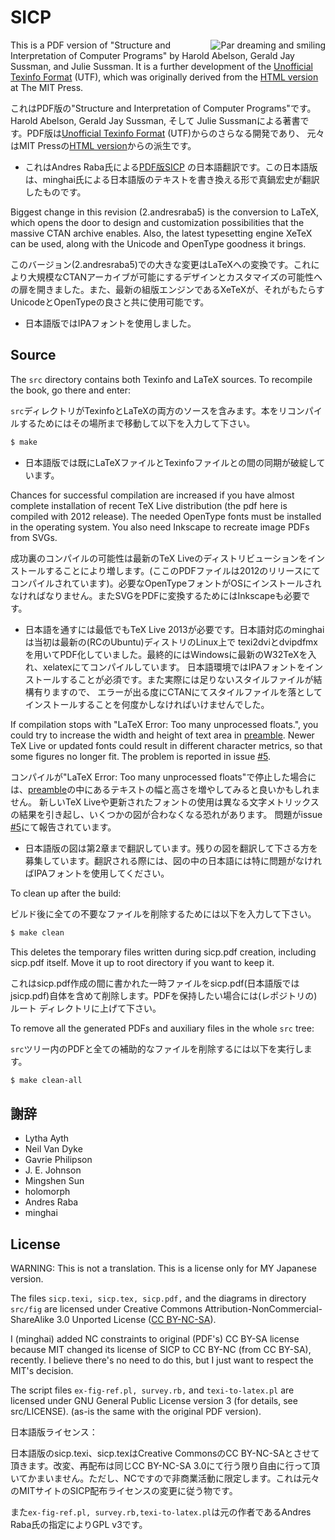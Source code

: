 SICP
====

<img src="http://sicpebook.files.wordpress.com/2013/09/dreamsmile3.png"
 alt="Par dreaming and smiling" align="right" />

This is a PDF version of "Structure and Interpretation of Computer Programs" by Harold Abelson, Gerald Jay Sussman, and Julie Sussman. It is a further development of the [Unofficial Texinfo Format](http://www.neilvandyke.org/sicp-texi/) (UTF), which was originally derived from the [HTML version](http://mitpress.mit.edu/sicp/) at The MIT Press.

これはPDF版の"Structure and Interpretation of Computer Programs"です。Harold Abelson, Gerald Jay Sussman, そして Julie Sussmanによる著書です。PDF版は[Unofficial Texinfo Format](http://www.neilvandyke.org/sicp-texi/) (UTF)からのさらなる開発であり、
元々はMIT Pressの[HTML version](http://mitpress.mit.edu/sicp/)からの派生です。

* これはAndres Raba氏による[PDF版SICP](https://github.com/sarabander/sicp-pdf) の日本語翻訳です。この日本語版は、minghai氏による日本語版のテキストを書き換える形で真鍋宏史が翻訳したものです。

Biggest change in this revision (2.andresraba5) is the conversion to LaTeX, which opens the door to design and customization possibilities that the massive CTAN archive enables. Also, the latest typesetting engine XeTeX can be used, along with the Unicode and OpenType goodness it brings.

このバージョン(2.andresraba5)での大きな変更はLaTeXへの変換です。これにより大規模なCTANアーカイブが可能にするデザインとカスタマイズの可能性への扉を開きました。また、最新の組版エンジンであるXeTeXが、それがもたらすUnicodeとOpenTypeの良さと共に使用可能です。

* 日本語版ではIPAフォントを使用しました。

Source
------

The `src` directory contains both Texinfo and LaTeX sources. To recompile the book, go there and enter:

`src`ディレクトリがTexinfoとLaTeXの両方のソースを含みます。本をリコンパイルするためにはその場所まで移動して以下を入力して下さい。

```bash
$ make
```

* 日本語版では既にLaTeXファイルとTexinfoファイルとの間の同期が破綻しています。

Chances for successful compilation are increased if you have almost complete installation of recent TeX Live distribution (the pdf here is compiled with 2012 release). The needed OpenType fonts must be installed in the operating system. You also need Inkscape to recreate image PDFs from SVGs.

成功裏のコンパイルの可能性は最新のTeX Liveのディストリビューションをインストールすることにより増します。(ここのPDFファイルは2012のリリースにてコンパイルされています)。必要なOpenTypeフォントがOSにインストールされなければなりません。またSVGをPDFに変換するためにはInkscapeも必要です。

* 日本語を通すには最低でもTeX Live 2013が必要です。日本語対応のminghaiは当初は最新の(RCのUbuntu)ディストリのLinux上で
texi2dviとdvipdfmxを用いてPDF化していました。最終的にはWindowsに最新のW32TeXを入れ、xelatexにてコンパイルしています。
日本語環境ではIPAフォントをインストールすることが必須です。また実際には足りないスタイルファイルが結構有りますので、
エラーが出る度にCTANにてスタイルファイルを落としてインストールすることを何度かしなければいけませんでした。

If compilation stops with "LaTeX Error: Too many unprocessed floats.", you could try to increase the width and height of text area in [preamble](https://github.com/sarabander/sicp-pdf/blob/master/src/preamble.tex#L70-L71). Newer TeX Live or updated fonts could result in different character metrics, so that some figures no longer fit. The problem is reported in issue [#5](https://github.com/sarabander/sicp-pdf/issues/5).

コンパイルが"LaTeX Error: Too many unprocessed floats"で停止した場合には、[preamble](https://github.com/sarabander/sicp-pdf/blob/master/src/preamble.tex#L70-L71)の中にあるテキストの幅と高さを増やしてみると良いかもしれません。
新しいTeX Liveや更新されたフォントの使用は異なる文字メトリックスの結果を引き起し、いくつかの図が合わなくなる恐れがあります。
問題がissue [#5](https://github.com/sarabander/sicp-pdf/issues/5)にて報告されています。

* 日本語版の図は第2章まで翻訳しています。残りの図を翻訳して下さる方を募集しています。翻訳される際には、図の中の日本語には特に問題がなければIPAフォントを使用してください。

To clean up after the build:

ビルド後に全ての不要なファイルを削除するためには以下を入力して下さい。

```bash
$ make clean
```

This deletes the temporary files written during sicp.pdf creation, including sicp.pdf itself. Move it up to root directory if you want to keep it.

これはsicp.pdf作成の間に書かれた一時ファイルをsicp.pdf(日本語版ではjsicp.pdf)自体を含めて削除します。PDFを保持したい場合には(レポジトリの)ルート
ディレクトリに上げて下さい。

To remove all the generated PDFs and auxiliary files in the whole `src` tree:

`src`ツリー内のPDFと全ての補助的なファイルを削除するには以下を実行します。

```bash
$ make clean-all
```

謝辞
----------------

* Lytha Ayth
* Neil Van Dyke
* Gavrie Philipson
* J. E. Johnson
* Mingshen Sun
* holomorph
* Andres Raba
* minghai

License
-------

WARNING: This is not a translation. This is a license only for MY Japanese version.

The files `sicp.texi, sicp.tex, sicp.pdf,` and the diagrams in directory `src/fig` are licensed under Creative Commons Attribution-NonCommercial-ShareAlike 3.0 Unported License ([CC BY-NC-SA](http://creativecommons.org/licenses/by-nc-sa/3.0/)).

I (minghai) added NC constraints to original (PDF's) CC BY-SA license because MIT changed its license of SICP to CC BY-NC (from CC BY-SA), recently. I believe there's no need to do this, but I just want to respect the MIT's decision.
          
The script files `ex-fig-ref.pl, survey.rb,` and `texi-to-latex.pl` are licensed under GNU General Public License version 3 (for details, see src/LICENSE). (as-is the same with the original PDF version).

日本語版ライセンス：

日本語版のsicp.texi、sicp.texはCreative CommonsのCC BY-NC-SAとさせて頂きます。改変、再配布は同じCC BY-NC-SA 3.0にて行う限り自由に行って頂いてかまいません。ただし、NCですので非商業活動に限定します。これは元々のMITサイトのSICP配布ライセンスの変更に従う物です。

また`ex-fig-ref.pl, survey.rb,texi-to-latex.pl`は元の作者であるAndres Raba氏の指定によりGPL v3です。
